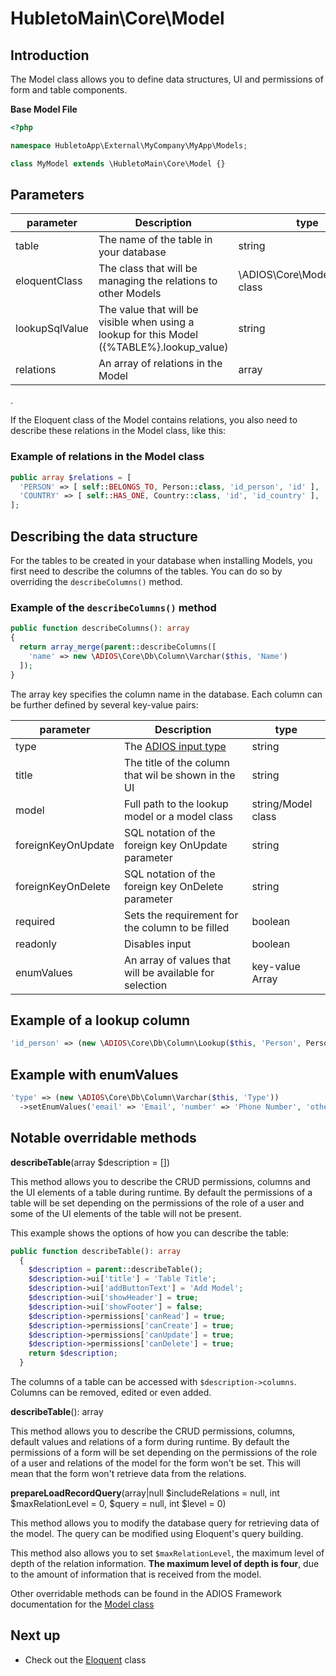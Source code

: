 # HubletoMain\Core\Model

## Introduction

The Model class allows you to define data structures, UI and permissions of form and table components.

**Base Model File**

```php
<?php

namespace HubletoApp\External\MyCompany\MyApp\Models;

class MyModel extends \HubletoMain\Core\Model {}
```

## Parameters

| parameter      | Description                                                                                  | type                             |
| -------------- | -------------------------------------------------------------------------------------------- | -------------------------------- |
| table          | The name of the table in your database                                                       | string                           |
| eloquentClass  | The class that will be managing the relations to other Models                                | \ADIOS\Core\Model\Eloquent class |
| lookupSqlValue | The value that will be visible when using a lookup for this Model ({\%TABLE\%}.lookup_value) | string                           |
| relations      | An array of relations in the Model                                                           | array                            |

.

If the Eloquent class of the Model contains relations, you also need to describe these relations in the Model class, like this:

### Example of relations in the Model class

```php
public array $relations = [
  'PERSON' => [ self::BELONGS_TO, Person::class, 'id_person', 'id' ],
  'COUNTRY' => [ self::HAS_ONE, Country::class, 'id', 'id_country' ],
];
```

## Describing the data structure

For the tables to be created in your database when installing Models, you first need to describe the columns of the tables. You can do so by overriding the `describeColumns()` method.

### Example of the `describeColumns()` method

```php
public function describeColumns(): array
{
  return array_merge(parent::describeColumns([
    'name' => new \ADIOS\Core\Db\Column\Varchar($this, 'Name')
  ]);
}
```

The array key specifies the column name in the database. Each column can be further defined by several key-value pairs:

| parameter          | Description                                                                               | type               |
| ------------------ | ----------------------------------------------------------------------------------------- | ------------------ |
| type               | The [ADIOS input type](https://github.com/wai-blue/adios/tree/main/src/Core/Db/DataTypes) | string             |
| title              | The title of the column that wil be shown in the UI                                       | string             |
| model              | Full path to the lookup model or a model class                                            | string/Model class |
| foreignKeyOnUpdate | SQL notation of the foreign key OnUpdate parameter                                        | string             |
| foreignKeyOnDelete | SQL notation of the foreign key OnDelete parameter                                        | string             |
| required           | Sets the requirement for the column to be filled                                          | boolean            |
| readonly           | Disables input                                                                            | boolean            |
| enumValues         | An array of values that will be available for selection                                   | key-value Array    |

## Example of a lookup column

```php
'id_person' => (new \ADIOS\Core\Db\Column\Lookup($this, 'Person', Person::class))->setRequired()
```

## Example with enumValues

```php
'type' => (new \ADIOS\Core\Db\Column\Varchar($this, 'Type'))
  ->setEnumValues('email' => 'Email', 'number' => 'Phone Number', 'other' => 'Other')
```

## Notable overridable methods

**describeTable**(array $description = [])

This method allows you to describe the CRUD permissions, columns and the UI elements of a table during runtime.
By default the permissions of a table will be set depending on the permissions of the role of a user and some of the UI elements of the table will not be present.

This example shows the options of how you can describe the table:

```php
public function describeTable(): array
  {
    $description = parent::describeTable();
    $description->ui['title'] = 'Table Title';
    $description->ui['addButtonText'] = 'Add Model';
    $description->ui['showHeader'] = true;
    $description->ui['showFooter'] = false;
    $description->permissions['canRead'] = true;
    $description->permissions['canCreate'] = true;
    $description->permissions['canUpdate'] = true;
    $description->permissions['canDelete'] = true;
    return $description;
  }
```

The columns of a table can be accessed with `$description->columns`. Columns can be removed, edited or even added.

**describeTable**(): array

This method allows you to describe the CRUD permissions, columns, default values and relations of a form during runtime.
By default the permissions of a form will be set depending on the permissions of the role of a user and relations of the model for the form won't be set. This will mean that the form won't retrieve data from the relations.

**prepareLoadRecordQuery**(array|null $includeRelations = null, int $maxRelationLevel = 0, $query = null, int $level = 0)

This method allows you to modify the database query for retrieving data of the model. The query can be modified using Eloquent's query building.

This method also allows you to set `$maxRelationLevel`, the maximum level of depth of the relation information. **The maximum level of depth is four**, due to the amount of information that is received from the model.

Other overridable methods can be found in the ADIOS Framework documentation for the [Model class](https://github.com/wai-blue/adios/blob/main/src/Core/Model.php)

## Next up

- Check out the [Eloquent](eloquent) class

